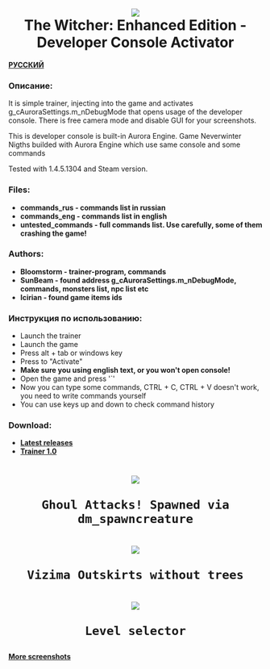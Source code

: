 <h1 align="center">
    <img src="https://xlebfactory.ru/data/logo.png" />
    <br/>
    The Witcher: Enhanced Edition - Developer Console Activator
    <br/>
</h1>

**[РУССКИЙ](https://github.com/Injector/WitcherDeveloperConsole/blob/main/README.md)**

### Описание:

It is simple trainer, injecting into the game and activates g_cAuroraSettings.m_nDebugMode that opens usage of the developer console.
There is free camera mode and disable GUI for your screenshots.

This is developer console is built-in Aurora Engine. Game Neverwinter Nigths builded with Aurora Engine which use same console and some commands

Tested with 1.4.5.1304 and Steam version.

### Files:
- **commands_rus - commands list in russian**
- **commands_eng - commands list in english**
- **untested_commands - full commands list. Use carefully, some of them crashing the game!**

### Authors:
- **Bloomstorm - trainer-program, commands**
- **SunBeam - found address g_cAuroraSettings.m_nDebugMode, commands, monsters list, npc list etc**
- **Icirian - found game items ids**

### Инструкция по использованию:
- Launch the trainer
- Launch the game
- Press alt + tab or windows key
- Press to "Activate"
- **Make sure you using english text, or you won't open console!**
- Open the game and press '`'
- Now you can type some commands, CTRL + C, CTRL + V doesn't work, you need to write commands yourself
- You can use keys up and down to check command history

### Download:
- **[Latest releases](https://github.com/Injector/WitcherDeveloperConsole/releases)**
- **[Trainer 1.0](https://github.com/Injector/WitcherDeveloperConsole/releases/download/1.0/release_1.zip)**

<h1 align="center">
    <img src="https://xlebfactory.ru/data/w1.jpg" />
    
    Ghoul Attacks! Spawned via dm_spawncreature
</h1>

<h1 align="center">
    <img src="https://xlebfactory.ru/data/w2.jpg" />
    
    Vizima Outskirts without trees
</h1>

<h1 align="center">
    <img src="https://xlebfactory.ru/data/w3.jpg" />
    
    Level selector
</h1>

**[More screenshots](https://imgur.com/a/tgqRqfz)**
